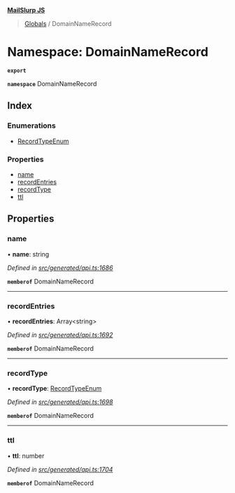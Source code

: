 **[MailSlurp JS](../README.md)**

> [Globals](../README.md) / DomainNameRecord

# Namespace: DomainNameRecord

**`export`** 

**`namespace`** DomainNameRecord

## Index

### Enumerations

* [RecordTypeEnum](../enums/domainnamerecord.recordtypeenum.md)

### Properties

* [name](domainnamerecord.md#name)
* [recordEntries](domainnamerecord.md#recordentries)
* [recordType](domainnamerecord.md#recordtype)
* [ttl](domainnamerecord.md#ttl)

## Properties

### name

•  **name**: string

*Defined in [src/generated/api.ts:1686](https://github.com/mailslurp/mailslurp-client/blob/c5e5f20/src/generated/api.ts#L1686)*

**`memberof`** DomainNameRecord

___

### recordEntries

•  **recordEntries**: Array\<string>

*Defined in [src/generated/api.ts:1692](https://github.com/mailslurp/mailslurp-client/blob/c5e5f20/src/generated/api.ts#L1692)*

**`memberof`** DomainNameRecord

___

### recordType

•  **recordType**: [RecordTypeEnum](../enums/domainnamerecord.recordtypeenum.md)

*Defined in [src/generated/api.ts:1698](https://github.com/mailslurp/mailslurp-client/blob/c5e5f20/src/generated/api.ts#L1698)*

**`memberof`** DomainNameRecord

___

### ttl

•  **ttl**: number

*Defined in [src/generated/api.ts:1704](https://github.com/mailslurp/mailslurp-client/blob/c5e5f20/src/generated/api.ts#L1704)*

**`memberof`** DomainNameRecord
